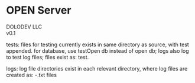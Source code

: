 OPEN Server  
===========  
DOLODEV LLC  
v0.1  

tests:
files for testing currently exists in same directory as source, with test appended.
for database, use testOpen db instead of open db;
logs also log to test log files;
files exist as:
test<fileName>.<ext>

logs:
log file directories exist in each relevant directory, where log files are created as:
<fileName>-<unixTime>.txt files